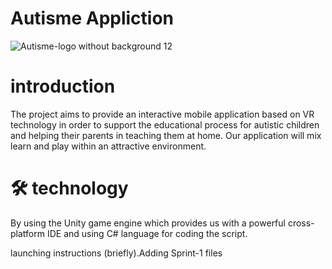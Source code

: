 # Autisme Appliction
![Autisme-logo without background 12](https://user-images.githubusercontent.com/114611487/200125297-6f197c9a-22e3-432f-b61e-5fb4bd040060.png)


# introduction
The project aims to provide an interactive mobile application based on VR technology in order to support the educational process for autistic children 
and helping their parents in teaching them at home. Our application will mix learn and play within an attractive environment.

# 🛠 technology
By using the Unity game engine which provides us with a powerful cross-platform IDE and using C# language for coding the script. 

launching instructions (briefly).Adding Sprint-1 files
